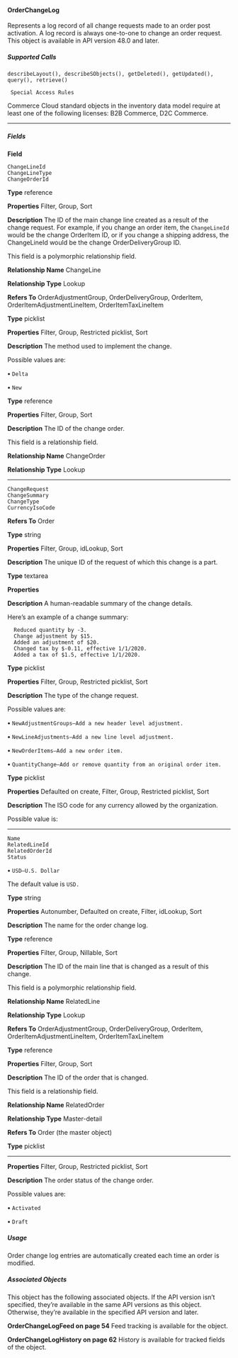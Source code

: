 #### OrderChangeLog

Represents a log record of all change requests made to an order post activation. A log record is always one-to-one to change an order
request. This object is available in API version 48.0 and later.

##### Supported Calls
```
describeLayout(), describeSObjects(), getDeleted(), getUpdated(), query(), retrieve()

 Special Access Rules

```
Commerce Cloud standard objects in the inventory data model require at least one of the following licenses: B2B Commerce, D2C
Commerce.


-----

##### Fields

**Field**
```
ChangeLineId
ChangeLineType
ChangeOrderId

```

**Type**
reference

**Properties**
Filter, Group, Sort

**Description**
The ID of the main change line created as a result of the change request. For example, if you
change an order item, the `ChangeLineId` would be the change OrderItem ID, or if you
change a shipping address, the ChangeLineId would be the change OrderDeliveryGroup
ID.

This field is a polymorphic relationship field.

**Relationship Name**
ChangeLine

**Relationship Type**
Lookup

**Refers To**
OrderAdjustmentGroup, OrderDeliveryGroup, OrderItem, OrderItemAdjustmentLineItem,
OrderItemTaxLineItem

**Type**
picklist

**Properties**
Filter, Group, Restricted picklist, Sort

**Description**
The method used to implement the change.

Possible values are:

**•** `Delta`

**•** `New`

**Type**
reference

**Properties**
Filter, Group, Sort

**Description**
The ID of the change order.

This field is a relationship field.

**Relationship Name**
ChangeOrder

**Relationship Type**
Lookup


-----

```
ChangeRequest
ChangeSummary
ChangeType
CurrencyIsoCode

```

**Refers To**
Order

**Type**
string

**Properties**
Filter, Group, idLookup, Sort

**Description**
The unique ID of the request of which this change is a part.

**Type**
textarea

**Properties**

**Description**
A human-readable summary of the change details.

Here’s an example of a change summary:
```
  Reduced quantity by -3.
  Change adjustment by $15.
  Added an adjustment of $20.
  Changed tax by $-0.11, effective 1/1/2020.
  Added a tax of $1.5, effective 1/1/2020.

```
**Type**
picklist

**Properties**
Filter, Group, Restricted picklist, Sort

**Description**
The type of the change request.

Possible values are:

**•** `NewAdjustmentGroups—Add a new header level adjustment.`

**•** `NewLineAdjustments—Add a new line level adjustment.`

**•** `NewOrderItems—Add a new order item.`

**•** `QuantityChange—Add or remove quantity from an original order item.`

**Type**
picklist

**Properties**
Defaulted on create, Filter, Group, Restricted picklist, Sort

**Description**
The ISO code for any currency allowed by the organization.

Possible value is:


-----

```
Name
RelatedLineId
RelatedOrderId
Status

```


**•** `USD—U.S. Dollar`

The default value is `USD.`

**Type**
string

**Properties**
Autonumber, Defaulted on create, Filter, idLookup, Sort

**Description**
The name for the order change log.

**Type**
reference

**Properties**
Filter, Group, Nillable, Sort

**Description**
The ID of the main line that is changed as a result of this change.

This field is a polymorphic relationship field.

**Relationship Name**
RelatedLine

**Relationship Type**
Lookup

**Refers To**
OrderAdjustmentGroup, OrderDeliveryGroup, OrderItem, OrderItemAdjustmentLineItem,
OrderItemTaxLineItem

**Type**
reference

**Properties**
Filter, Group, Sort

**Description**
The ID of the order that is changed.

This field is a relationship field.

**Relationship Name**
RelatedOrder

**Relationship Type**
Master-detail

**Refers To**
Order (the master object)

**Type**
picklist


-----

**Properties**
Filter, Group, Restricted picklist, Sort

**Description**
The order status of the change order.

Possible values are:

**•** `Activated`

**•** `Draft`

##### Usage

Order change log entries are automatically created each time an order is modified.

##### Associated Objects

This object has the following associated objects. If the API version isn’t specified, they’re available in the same API versions as this object.
Otherwise, they’re available in the specified API version and later.

**OrderChangeLogFeed on page 54**
Feed tracking is available for the object.

**OrderChangeLogHistory on page 62**
History is available for tracked fields of the object.
